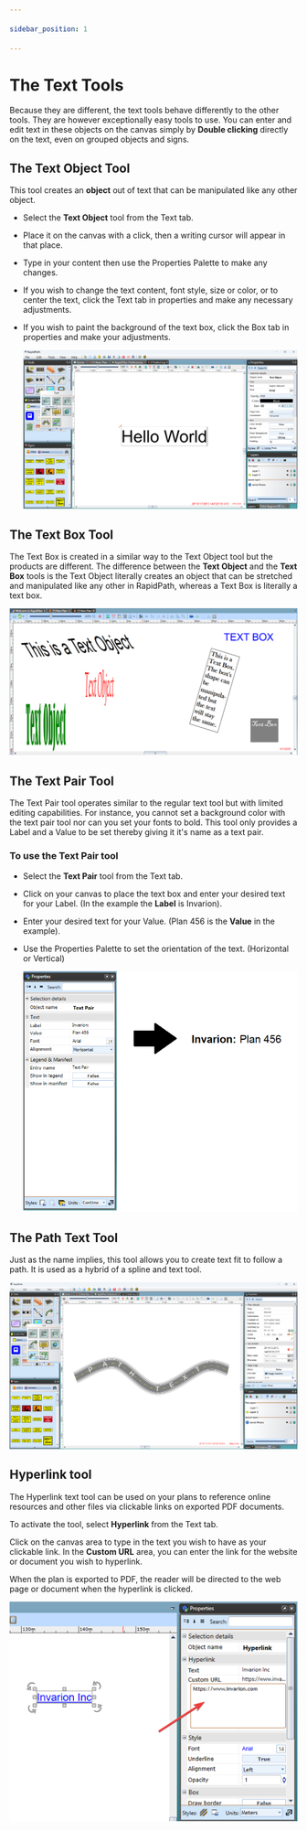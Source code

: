 ```yaml
---

sidebar_position: 1

---
```

# The Text Tools

Because they are different, the text tools behave differently to the other tools. They are however exceptionally easy tools to use. You can enter and edit text in these objects on the canvas simply by **Double clicking** directly on the text, even on grouped objects and signs.

## The Text Object Tool

This tool creates an **object** out of text that can be manipulated like any other object.

- Select the **Text Object** tool from the Text tab.
- Place it on the canvas with a click, then a writing cursor will appear in that place.
- Type in your content then use the Properties Palette to make any changes.
- If you wish to change the text content, font style, size or color, or to center the text, click the Text tab in properties and make any necessary adjustments.
- If you wish to paint the background of the text box, click the Box tab in properties and make your adjustments.

    ![Text_Object_and_Properties](./assets/text-tool-w-hover.png)

## The Text Box Tool

The Text Box is created in a similar way to the Text Object tool but the products are different. The difference between the **Text Object** and the **Text Box** tools is the Text Object literally creates an object that can be stretched and manipulated like any other in RapidPath, whereas a Text Box is literally a text box.

![Text_Object_vs_Text_Box](./assets/Text_Object_vs_Text_Box.png)

## The Text Pair Tool

The Text Pair tool operates similar to the regular text tool but with limited editing capabilities. For instance, you cannot set a background color with the text pair tool nor can you set your fonts to bold. This tool only provides a Label and a Value to be set thereby giving it it's name as a text pair.

### To use the Text Pair tool

- Select the **Text Pair** tool from the Text tab.
- Click on your canvas to place the text box and enter your desired text for your Label. (In the example the **Label** is Invarion).
- Enter your desired text for your Value. (Plan 456 is the **Value** in the example).
- Use the Properties Palette to set the orientation of the text. (Horizontal or Vertical)

    ![Text_Pair_Properties_Palette_and_Outcome](./assets/Text_Pair_Properties_Palette_and_Outcome.png)

## The Path Text Tool

Just as the name implies, this tool allows you to create text fit to follow a path. It is used as a hybrid of a spline and text tool.

![The_Path_Text_Tool](./assets/path-text.png)

## Hyperlink tool

The Hyperlink text tool can be used on your plans to reference online resources and other files via clickable links on exported PDF documents.

To activate the tool, select **Hyperlink** from the Text tab.

Click on the canvas area to type in the text you wish to have as your clickable link. In the **Custom URL** area, you can enter the link for the website or document you wish to hyperlink.

When the plan is exported to PDF, the reader will be directed to the web page or document when the hyperlink is clicked.

![Hyperlink_tool](./assets/Hyperlink_tool.png)
